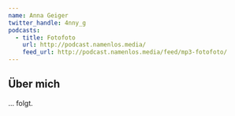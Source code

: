 ```yaml
---
name: Anna Geiger
twitter_handle: 4nny_g
podcasts:
  - title: Fotofoto
    url: http://podcast.namenlos.media/
    feed_url: http://podcast.namenlos.media/feed/mp3-fotofoto/
---
```


## Über mich

... folgt.